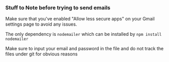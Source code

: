 ### Stuff to Note before trying to send emails

Make sure that you've enabled "Allow less secure apps" on your Gmail settings page to avoid any issues.

The only dependency is `nodemailer` which can be installed by
`npm install nodemailer`

Make sure to input your email and password in the file and do not track the files under git for obvious reasons
